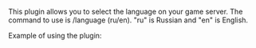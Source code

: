 This plugin allows you to select the language on your game server. The command to use is /language (ru/en). "ru" is Russian and "en" is English.

Example of using the plugin:
